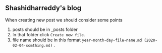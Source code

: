 ## Shashidharreddy's blog

When creating new post we should consider some points
1. posts should be in _posts folder
2. In that folder click `Create new file`. 
3. file name should be in this format `year-month-day-file-name.md (2020-02-04-somthing.md)` .
